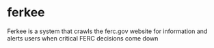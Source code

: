 # ferkee
Ferkee is a system that crawls the ferc.gov website for information and alerts users when critical FERC decisions come down
